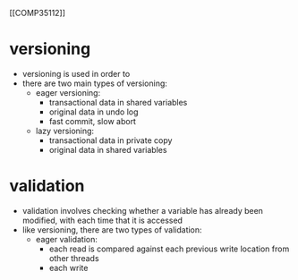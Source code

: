 [[COMP35112]]

# versioning

- versioning is used in order to
- there are two main types of versioning:
	- eager versioning:
		- transactional data in shared variables
		- original data in undo log
		- fast commit, slow abort
	- lazy versioning:
		- transactional data in private copy
		- original data in shared variables

# validation

- validation involves checking whether a variable has already been modified, with each time that it is accessed
- like versioning, there are two types of validation:
	- eager validation:
		- each read is compared against each previous write location from other threads
		- each write 